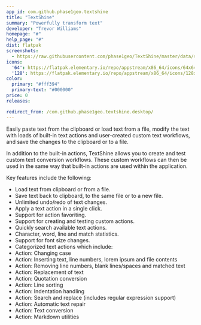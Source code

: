 ```yaml
---
app_id: com.github.phase1geo.textshine
title: "TextShine"
summary: "Powerfully transform text"
developer: "Trevor Williams"
homepage: "#"
help_page: "#"
dist: flatpak
screenshots:
  - https://raw.githubusercontent.com/phase1geo/TextShine/master/data/screenshots/screenshot-actions.png
icons:
  '64': https://flatpak.elementary.io/repo/appstream/x86_64/icons/64x64/com.github.phase1geo.textshine.png
  '128': https://flatpak.elementary.io/repo/appstream/x86_64/icons/128x128/com.github.phase1geo.textshine.png
color:
  primary: "#fff394"
  primary-text: "#000000"
price: 0
releases:

redirect_from: /com.github.phase1geo.textshine.desktop/
---
```


<p>Easily paste text from the clipboard or load text from a file, modify the text with loads of built-in text actions and user-created custom text workflows, and save the changes to the clipboard or to a file.</p>
<p>In addition to the built-in actions, TextShine allows you to create and test custom text conversion workflows. These custom workflows can then be used in the same way that built-in actions are used within the application.</p>
<p>Key features include the following:</p>
<ul>
<li>Load text from clipboard or from a file.</li>
<li>Save text back to clipboard, to the same file or to a new file.</li>
<li>Unlimited undo/redo of text changes.</li>
<li>Apply a text action in a single click.</li>
<li>Support for action favoriting.</li>
<li>Support for creating and testing custom actions.</li>
<li>Quickly search available text actions.</li>
<li>Character, word, line and match statistics.</li>
<li>Support for font size changes.</li>
<li>Categorized text actions which include:</li>
<li>Action: Changing case</li>
<li>Action: Inserting text, line numbers, lorem ipsum and file contents</li>
<li>Action: Removing line numbers, blank lines/spaces and matched text</li>
<li>Action: Replacement of text</li>
<li>Action: Quotation conversion</li>
<li>Action: Line sorting</li>
<li>Action: Indentation handling</li>
<li>Action: Search and replace (includes regular expression support)</li>
<li>Action: Automatic text repair</li>
<li>Action: Text conversion</li>
<li>Action: Markdown utilities</li>
</ul>